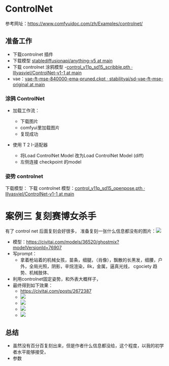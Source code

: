 # ControlNet
参考网址：https://www.comfyuidoc.com/zh/Examples/controlnet/

## 准备工作
- 下载controlnet 插件
- 下载模型 [stablediffusionapi/anything-v5 at main](https://huggingface.co/stablediffusionapi/anything-v5/tree/main/safety_checker)
- 下载 controlnet 涂鸦模型
	-[control\_v11p\_sd15\_scribble.pth · lllyasviel/ControlNet-v1-1 at main](https://huggingface.co/lllyasviel/ControlNet-v1-1/blob/main/control_v11p_sd15_scribble.pth)
- vae：[vae-ft-mse-840000-ema-pruned.ckpt · stabilityai/sd-vae-ft-mse-original at main](https://huggingface.co/stabilityai/sd-vae-ft-mse-original/blob/main/vae-ft-mse-840000-ema-pruned.ckpt)
### 涂鸦 ControlNet
  - 加载工作流：
    - 下载图片
    - comfyui里加载图片
    - 复现成功
    
- 使用 T 2 I-适配器
	- 将Load ControlNet Model 改为Load ControlNet Model (diff)
	- 左侧连接 checkpoint 的model

### 姿势 controlnet
下载模型：
下载 controlnet 模型：[control\_v11p\_sd15\_openpose.pth · lllyasviel/ControlNet-v1-1 at main](https://huggingface.co/lllyasviel/ControlNet-v1-1/blob/main/control_v11p_sd15_openpose.pth)
# 案例三 复刻赛博女杀手
有了 control net 后面复刻会好很多，
准备复刻一张什么信息都没有的图片：![](https://image.civitai.com/xG1nkqKTMzGDvpLrqFT7WA/c5b7e6a6-b9dc-4cc6-a981-e9036a972a3e/original=true/45.jpeg)
- 模型：https://civitai.com/models/36520/ghostmix?modelVersionId=76907
- 写prompt：
  - 拿着枪站着的机械女孩，苗条，细腿，（肖像），飘散的长黑发，细腰，户外，全局光照，阴影，辛烷渲染，8k，金属，逼真光线， cgociety 趋势、机械肢体、
- 利用controlnet固定姿势，和外表大概样子，
- 最终得到如下效果：
  - https://civitai.com/posts/2672387
  - ![](https://image.civitai.com/xG1nkqKTMzGDvpLrqFT7WA/8dd29ae7-80de-4001-a5fc-db010d33c129/original=true/15a9cbf00e710eec6af07e18b647fd7ef576e4f6f1a98223bcb9a1aec1b6153c.jpeg)
  - ![](https://image.civitai.com/xG1nkqKTMzGDvpLrqFT7WA/ac5022c3-733e-4f06-a8b8-9bbae539974c/original=true/986a78506633172c411e39fd077997c512d3d48edc51defe36786c22a9adf96e.jpeg)
  - ![](https://image.civitai.com/xG1nkqKTMzGDvpLrqFT7WA/ae2e6a52-4fda-4073-8989-4dffe73d49f0/original=true/25393dc5af848d08eb0a4178862ab24ce0d4ebd90cd763bebeefb9a42666f39e.jpeg)
  - ![](https://image.civitai.com/xG1nkqKTMzGDvpLrqFT7WA/e109f9ee-4a19-42be-8bf3-a9d66175f8b4/original=true/ed022d974a26276e3835df289cc5b419955e14390342b471c632f55f42de3f62.jpeg)


## 总结
- 虽然没有百分百复刻出来，但是作者什么信息都没给，这个程度，以我的初学者水平能够接受，
- 参数
